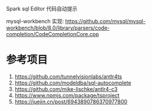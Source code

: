 Spark sql Editor 代码自动提示

mysql-workbench 实现: https://github.com/mysql/mysql-workbench/blob/8.0/library/parsers/code-completion/CodeCompletionCore.cpp

# 参考项目

1. https://github.com/tunnelvisionlabs/antlr4ts
2. https://github.com/modeldba/sql-autocomplete
3. https://github.com/mike-lischke/antlr4-c3
4. https://www.npmjs.com/package/tsproject
5. https://juejin.cn/post/6943890786370977800
